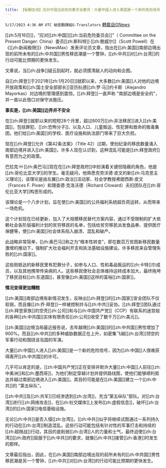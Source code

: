 ```yaml
---
title: 【秘翻在线】应对中国当前危险委员会委员：大量中国人进入美国是一个新的危险信号
---
```

`5/17/2023 4:36 AM UTC 秘密翻譯組G-Translators` [轉載自GNews](https://gnews.org/articles/1306924)

[[zh:5月16日]]，“应对[[zh:中国]][[zh:当前危险委员会]]”（ Committee on the Present Danger: China）委员[[zh:斯科特]]·[[zh:鲍威尔]]（Scott Powell）在《[[zh:新闻极限]]》（NewsMax）发表评论员文章，指出在[[zh:美国]]南部边境出现的前所未有的[[zh:中共国]]男性移民潮是一个警钟，[[zh:中共]]对[[zh:台湾]]的行动可能比预期的更快发生。

文章说，当[[zh:战争]]疑云刮起时，就必须摸清敌人的动向和企图。

自[[zh:拜登]]于2021年[[zh:1月20日]]就职以来，大多数[[zh:美国]]人对他的边境开放政策和[[zh:国土安全部部长]]亚历杭德[[zh:罗·马]]约卡斯（Alejandro Mayorkas）对边境的管理感到震惊。[[zh:拜登]]一直声称 "南部边境是安全的"，并一直以此借口对保守派施压。

**事实是，[[zh:美国]]边界并不安全**

在[[zh:拜登]]就职以来的短短28个月里，超过600万[[zh:非法移民]]进入[[zh:美国]]，包括罪犯、[[zh:恐怖分子]]、以及人口、儿童贩运、性犯罪和致命的贩毒集团。他们给[[zh:美国]]的学校、医疗设施和执法部门带来了巨大负担。

现在[[zh:拜登]]允许《第42条法案》（Title 42）过期，使创纪录的移民数量涌入南部边境并进入[[zh:美国]]，许多人现在认识到，这种混乱可能是[[zh:拜登政府]]有意而为之的政策。

巴拉克·H·[[zh:奥巴马]]现在在[[zh:拜登政府]]中扮演着关键但隐蔽的角色，他是[[zh:哥伦比亚大学]]的学生。毫无疑问，他熟悉克劳沃德·皮文的新[[zh:马克思主义理论]]，该理论是由左翼[[zh:政治]]活动家、社会学教授弗朗西斯·皮文（Frances F. Piven）和理查德·克洛沃德（Richard Cloward）夫妇团队在[[zh:哥伦比亚大学]]构思形成的。

该理论是一个八步计划，旨在使[[zh:美国]]的公共福利系统超负荷运转，从而带来一场危机。

这个计划现在已经更新，加入了大规模移民替代方案内容，通过不受限制的扩大依赖社会各阶层福利计划的贫穷移民的名单，包括给贫穷移民派发食品券、提供医疗保健等，使[[zh:美国]]社会体系陷入崩溃、混乱和破产。

此战略非常简单，[[zh:奥巴马]]称之为“根本性转变”，即在数百万贫困新移民数量激增的推动下，强制扩大社会福利开支和执法基础设施建设。许多移民来自管理失败的[[zh:国家]]。

这些刚抵达的新移民里有犯罪分子，如参与人口、性和毒品贩运的[[zh:卡特]]尔成员，以及其他携带传染病的人。这些移民使社会总体维持运转成本加大，最终拖垮了移民目标[[zh:东道国]]，甚至像[[zh:美国]]这样的富裕[[zh:国家]]。

**情况变得更加糟糕**

[[zh:美国]]南部边境有新情况发生，反映出[[zh:拜登]]的[[zh:国家]]安全团队不仅软弱，而且像[[zh:乔·拜登]]一样被控制并与[[zh:中共]]妥协。[[zh:拜登]]团队通过[[zh:拜登家族]]的空壳[[zh:公司]]和与[[zh:中国共产党]]（CCP）有联系的迷宫般的各种[[zh:中共国]]实体有限责任[[zh:公司]]收受了数千万[[zh:美元]]。

[[zh:美国]]边境当局最近报告说，去年越境[[zh:美国]]的[[zh:中共国]]男性增加了900%。而且[[zh:中共]]的多种威胁数据正在上升，如密集飞越[[zh:台湾]]领空的军事行动和围绕该岛国的军演。

大量[[zh:中国]]人进入[[zh:美国]]是一个新的危险信号，因为[[zh:中国]]人很难获得离开[[zh:中共国]]的许可。

几乎可以肯定的是，[[zh:中国共产党]]正在安排并默许大量[[zh:中国]]人前往[[zh:中美洲]]和[[zh:墨西哥]]，为他们制定穿越计划并提供路线图，使他们能够顺利抵达并越过南部边境进入[[zh:美国]]。其目的可能是在[[zh:美国]]建立一个[[zh:中共]]的 "第五纵队"。

[[zh:中共]]及[[zh:共军]]已经渗透到[[zh:台湾]]，充当“第五纵队”部队。对[[zh:台湾]]进行[[zh:网络攻击]]，在[[zh:社交媒体]]上发布[[zh:虚假信息]]，破坏[[zh:台湾]]的[[zh:国家]]电信基础设施。

无论[[zh:中共]]是否入侵[[zh:台湾]]，[[zh:中共]]似乎将继续试图通过一系列持久的行动在[[zh:台湾]]制造混乱。这些行动可能包括有针对性的军事打击和持续的[[zh:超限战]]行动，其目的是削弱[[zh:台湾]]人的力量和士气，最终迫使[[zh:台湾]][[zh:政府]]屈服于[[zh:中共]]的要求，就像[[zh:中共]]接管[[zh:香港]]时发生的那样。

文章最后指出，因此，在[[zh:美国]]南部边境出现的前所未有的[[zh:中共国]]男性移民潮是另一个警钟，[[zh:中共]]对[[zh:台湾]]的行动可能比预期的更快发生。
